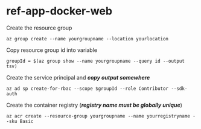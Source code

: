 # ref-app-docker-web

Create the resource group

`az group create --name yourgroupname --location yourlocation`

Copy resource group id into variable

`groupId = $(az group show --name yourgroupname --query id --output tsv)`

Create the service principal and ***copy output somewhere***

`az ad sp create-for-rbac --scope $groupId --role Contributor --sdk-auth`

Create the container registry (***registry name must be globally unique***)

`az acr create --resource-group yourgroupname --name yourregistryname --sku Basic`



